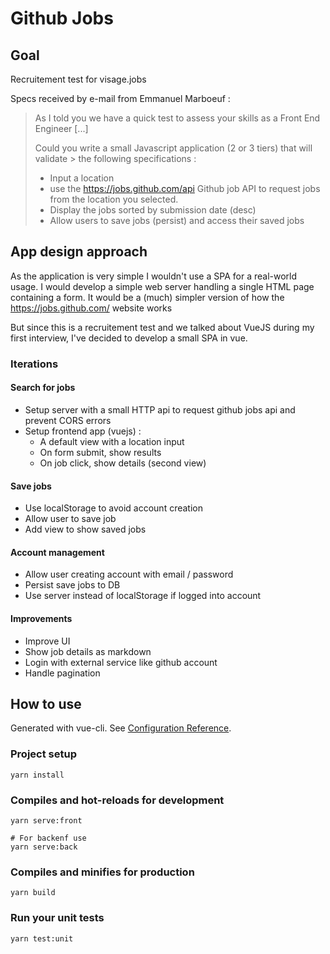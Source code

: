 # Github Jobs

## Goal

Recruitement test for visage.jobs

Specs received by e-mail from Emmanuel Marboeuf :

> As I told you we have a quick test to assess your skills as a Front End Engineer [...]
>
> Could you write a small Javascript application (2 or 3 tiers) that will validate >
> the following specifications :
>
> - Input a location
> - use the https://jobs.github.com/api Github job API to request jobs from the location you selected.
> - Display the jobs sorted by submission date (desc)
> - Allow users to save jobs (persist) and access their saved jobs

## App design approach

As the application is very simple I wouldn't use a SPA for a real-world usage. I would develop a simple web server handling a single HTML page containing a form. It would be a (much) simpler version of how the https://jobs.github.com/ website works

But since this is a recruitement test and we talked about VueJS during my first interview, I've decided to develop a small SPA in vue.

### Iterations

#### Search for jobs

- Setup server with a small HTTP api to request github jobs api and prevent CORS errors
- Setup frontend app (vuejs) :
  - A default view with a location input
  - On form submit, show results
  - On job click, show details (second view)

#### Save jobs

- Use localStorage to avoid account creation
- Allow user to save job
- Add view to show saved jobs

#### Account management

- Allow user creating account with email / password
- Persist save jobs to DB
- Use server instead of localStorage if logged into account

#### Improvements

- Improve UI
- Show job details as markdown
- Login with external service like github account
- Handle pagination

## How to use

Generated with vue-cli.
See [Configuration Reference](https://cli.vuejs.org/config/).

### Project setup

```
yarn install
```

### Compiles and hot-reloads for development

```
yarn serve:front

# For backenf use
yarn serve:back
```

### Compiles and minifies for production

```
yarn build
```

### Run your unit tests

```
yarn test:unit
```
